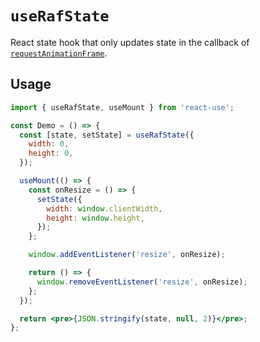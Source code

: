 # `useRafState`

React state hook that only updates state in the callback of [`requestAnimationFrame`](https://developer.mozilla.org/en-US/docs/Web/API/window/requestAnimationFrame).

## Usage

```jsx
import { useRafState, useMount } from 'react-use';

const Demo = () => {
  const [state, setState] = useRafState({
    width: 0,
    height: 0,
  });

  useMount(() => {
    const onResize = () => {
      setState({
        width: window.clientWidth,
        height: window.height,
      });
    };

    window.addEventListener('resize', onResize);

    return () => {
      window.removeEventListener('resize', onResize);
    };
  });

  return <pre>{JSON.stringify(state, null, 2)}</pre>;
};
```
